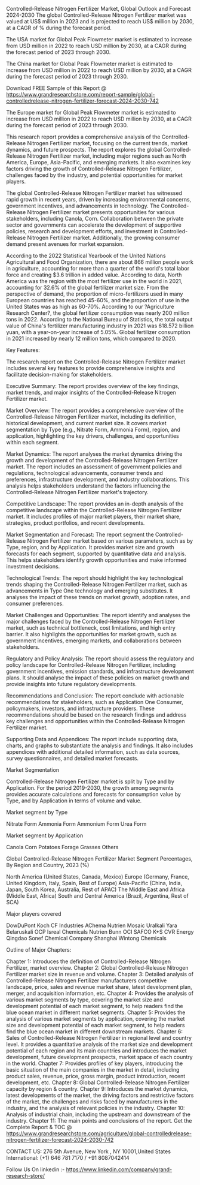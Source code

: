 Controlled-Release Nitrogen Fertilizer Market, Global Outlook and Forecast 2024-2030
The global Controlled-Release Nitrogen Fertilizer market was valued at US$ million in 2023 and is projected to reach US$ million by 2030, at a CAGR of % during the forecast period.

The USA market for Global Peak Flowmeter market is estimated to increase from USD million in 2022 to reach USD million by 2030, at a CAGR during the forecast period of 2023 through 2030.

The China market for Global Peak Flowmeter market is estimated to increase from USD million in 2022 to reach USD million by 2030, at a CAGR during the forecast period of 2023 through 2030.

Download FREE Sample of this Report @ https://www.grandresearchstore.com/report-sample/global-controlledrelease-nitrogen-fertilizer-forecast-2024-2030-742

The Europe market for Global Peak Flowmeter market is estimated to increase from USD million in 2022 to reach USD million by 2030, at a CAGR during the forecast period of 2023 through 2030.

This research report provides a comprehensive analysis of the Controlled-Release Nitrogen Fertilizer market, focusing on the current trends, market dynamics, and future prospects. The report explores the global Controlled-Release Nitrogen Fertilizer market, including major regions such as North America, Europe, Asia-Pacific, and emerging markets. It also examines key factors driving the growth of Controlled-Release Nitrogen Fertilizer, challenges faced by the industry, and potential opportunities for market players.

The global Controlled-Release Nitrogen Fertilizer market has witnessed rapid growth in recent years, driven by increasing environmental concerns, government incentives, and advancements in technology. The Controlled-Release Nitrogen Fertilizer market presents opportunities for various stakeholders, including Canola, Corn. Collaboration between the private sector and governments can accelerate the development of supportive policies, research and development efforts, and investment in Controlled-Release Nitrogen Fertilizer market. Additionally, the growing consumer demand present avenues for market expansion.

According to the 2022 Statistical Yearbook of the United Nations Agricultural and Food Organization, there are about 866 million people work in agriculture, accounting for more than a quarter of the world's total labor force and creating $3.6 trillion in added value. According to data, North America was the region with the most fertilizer use in the world in 2021, accounting for 32.6% of the global fertilizer market size. From the perspective of demand, the proportion of micro-fertilizers used in many European countries has reached 45-60%, and the proportion of use in the United States was as high as 60-70%. According to our ?Agriculture Research Center?, the global fertilizer consumption was nearly 200 million tons in 2022. According to the National Bureau of Statistics, the total output value of China's fertilizer manufacturing industry in 2021 was 618.572 billion yuan, with a year-on-year increase of 5.05%. Global fertilizer consumption in 2021 increased by nearly 12 million tons, which compared to 2020.

Key Features:

The research report on the Controlled-Release Nitrogen Fertilizer market includes several key features to provide comprehensive insights and facilitate decision-making for stakeholders.

Executive Summary: The report provides overview of the key findings, market trends, and major insights of the Controlled-Release Nitrogen Fertilizer market.

Market Overview: The report provides a comprehensive overview of the Controlled-Release Nitrogen Fertilizer market, including its definition, historical development, and current market size. It covers market segmentation by Type (e.g., Nitrate Form, Ammonia Form), region, and application, highlighting the key drivers, challenges, and opportunities within each segment.

Market Dynamics: The report analyses the market dynamics driving the growth and development of the Controlled-Release Nitrogen Fertilizer market. The report includes an assessment of government policies and regulations, technological advancements, consumer trends and preferences, infrastructure development, and industry collaborations. This analysis helps stakeholders understand the factors influencing the Controlled-Release Nitrogen Fertilizer market's trajectory.

Competitive Landscape: The report provides an in-depth analysis of the competitive landscape within the Controlled-Release Nitrogen Fertilizer market. It includes profiles of major market players, their market share, strategies, product portfolios, and recent developments.

Market Segmentation and Forecast: The report segment the Controlled-Release Nitrogen Fertilizer market based on various parameters, such as by Type, region, and by Application. It provides market size and growth forecasts for each segment, supported by quantitative data and analysis. This helps stakeholders identify growth opportunities and make informed investment decisions.

Technological Trends: The report should highlight the key technological trends shaping the Controlled-Release Nitrogen Fertilizer market, such as advancements in Type One technology and emerging substitutes. It analyses the impact of these trends on market growth, adoption rates, and consumer preferences.

Market Challenges and Opportunities: The report identify and analyses the major challenges faced by the Controlled-Release Nitrogen Fertilizer market, such as technical bottleneck, cost limitations, and high entry barrier. It also highlights the opportunities for market growth, such as government incentives, emerging markets, and collaborations between stakeholders.

Regulatory and Policy Analysis: The report should assess the regulatory and policy landscape for Controlled-Release Nitrogen Fertilizer, including government incentives, emission standards, and infrastructure development plans. It should analyse the impact of these policies on market growth and provide insights into future regulatory developments.

Recommendations and Conclusion: The report conclude with actionable recommendations for stakeholders, such as Application One Consumer, policymakers, investors, and infrastructure providers. These recommendations should be based on the research findings and address key challenges and opportunities within the Controlled-Release Nitrogen Fertilizer market.

Supporting Data and Appendices: The report include supporting data, charts, and graphs to substantiate the analysis and findings. It also includes appendices with additional detailed information, such as data sources, survey questionnaires, and detailed market forecasts.

Market Segmentation

Controlled-Release Nitrogen Fertilizer market is split by Type and by Application. For the period 2019-2030, the growth among segments provides accurate calculations and forecasts for consumption value by Type, and by Application in terms of volume and value.

Market segment by Type

Nitrate Form
Ammonia Form
Ammonium Form
Urea Form

Market segment by Application

Canola
Corn
Potatoes
Forage Grasses
Others

Global Controlled-Release Nitrogen Fertilizer Market Segment Percentages, By Region and Country, 2023 (%)

North America (United States, Canada, Mexico)
Europe (Germany, France, United Kingdom, Italy, Spain, Rest of Europe)
Asia-Pacific (China, India, Japan, South Korea, Australia, Rest of APAC)
The Middle East and Africa (Middle East, Africa)
South and Central America (Brazil, Argentina, Rest of SCA)

Major players covered

DowDuPont
Koch
CF Industries
AChema
Nutrien
Mosaic
Uralkali
Yara
Belaruskali
OCP
Isreal Chemicals
Nutrien
Bunn
OCI
SAFCO
K+S
CVR Energy
Qingdao Sonef Chemical Company
Shanghai Wintong Chemicals

Outline of Major Chapters:

Chapter 1: Introduces the definition of Controlled-Release Nitrogen Fertilizer, market overview.
Chapter 2: Global Controlled-Release Nitrogen Fertilizer market size in revenue and volume.
Chapter 3: Detailed analysis of Controlled-Release Nitrogen Fertilizer manufacturers competitive landscape, price, sales and revenue market share, latest development plan, merger, and acquisition information, etc.
Chapter 4: Provides the analysis of various market segments by type, covering the market size and development potential of each market segment, to help readers find the blue ocean market in different market segments.
Chapter 5: Provides the analysis of various market segments by application, covering the market size and development potential of each market segment, to help readers find the blue ocean market in different downstream markets.
Chapter 6: Sales of Controlled-Release Nitrogen Fertilizer in regional level and country level. It provides a quantitative analysis of the market size and development potential of each region and its main countries and introduces the market development, future development prospects, market space of each country in the world.
Chapter 7: Provides profiles of key players, introducing the basic situation of the main companies in the market in detail, including product sales, revenue, price, gross margin, product introduction, recent development, etc.
Chapter 8: Global Controlled-Release Nitrogen Fertilizer capacity by region & country.
Chapter 9: Introduces the market dynamics, latest developments of the market, the driving factors and restrictive factors of the market, the challenges and risks faced by manufacturers in the industry, and the analysis of relevant policies in the industry.
Chapter 10: Analysis of industrial chain, including the upstream and downstream of the industry.
Chapter 11: The main points and conclusions of the report.
Get the Complete Report & TOC @ https://www.grandresearchstore.com/agriculture/global-controlledrelease-nitrogen-fertilizer-forecast-2024-2030-742

CONTACT US:
276 5th Avenue, New York , NY 10001,United States
International: (+1) 646 781 7170 / +91 8087042414

Follow Us On linkedin :- https://www.linkedin.com/company/grand-research-store/
